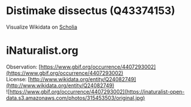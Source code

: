 
Distimake dissectus (Q43374153)
===============================
  
Visualize Wikidata on [Scholia](https://scholia.toolforge.org/taxon/Q43374153)
# iNaturalist.org
  
Observation: [https://www.gbif.org/occurrence/4407293002](https://www.gbif.org/occurrence/4407293002)  
License: [http://www.wikidata.org/entity/Q24082749](http://www.wikidata.org/entity/Q24082749)  
![https://www.gbif.org/occurrence/4407293002](https://inaturalist-open-data.s3.amazonaws.com/photos/315453503/original.jpg)